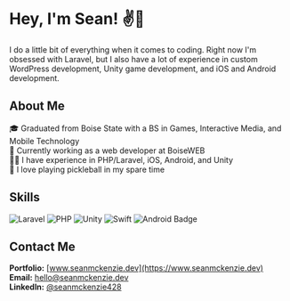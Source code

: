 # Hey, I'm Sean! ✌️🌴

I do a little bit of everything when it comes to coding. Right now I'm obsessed with Laravel, but I also have a lot of experience in custom WordPress development, Unity game development, and iOS and Android development.

## About Me

🎓 Graduated from Boise State with a BS in Games, Interactive Media, and Mobile Technology  
💼 Currently working as a web developer at BoiseWEB  
👨‍💻 I have experience in PHP/Laravel, iOS, Android, and Unity  
🏓 I love playing pickleball in my spare time  

## Skills


![Laravel](https://img.shields.io/badge/Laravel-FF2D20.svg?style=for-the-badge&logo=Laravel&logoColor=white)
![PHP](https://img.shields.io/badge/PHP-777BB4.svg?style=for-the-badge&logo=PHP&logoColor=white) 
![Unity](https://img.shields.io/badge/Unity-FFFFFF.svg?style=for-the-badge&logo=Unity&logoColor=black) 
![Swift](https://img.shields.io/badge/Swift-F05138.svg?style=for-the-badge&logo=Swift&logoColor=white) 
![Android Badge](https://img.shields.io/badge/Android-34A853?logo=android&logoColor=fff&style=for-the-badge)

## Contact Me

**Portfolio:** [www.seanmckenzie.dev](https://www.seanmckenzie.dev)  
**Email:** [hello@seanmckenzie.dev](mailto:hello@seanmckenzie.dev)  
**LinkedIn:** [@seanmckenzie428](https://www.linkedin.com/in/seanmckenzie428/)  


